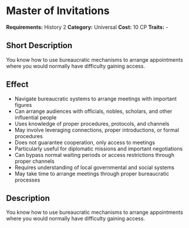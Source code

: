 # Master of Invitations

**Requirements:** History 2
**Category:** Universal
**Cost:** 10 CP
**Traits:** -


## Short Description
You know how to use bureaucratic mechanisms to arrange appointments where you would normally have difficulty gaining access.

## Effect
- Navigate bureaucratic systems to arrange meetings with important figures
- Can arrange audiences with officials, nobles, scholars, and other influential people
- Uses knowledge of proper procedures, protocols, and channels
- May involve leveraging connections, proper introductions, or formal procedures
- Does not guarantee cooperation, only access to meetings
- Particularly useful for diplomatic missions and important negotiations
- Can bypass normal waiting periods or access restrictions through proper channels
- Requires understanding of local governmental and social systems
- May take time to arrange meetings through proper bureaucratic processes

## Description
You know how to use bureaucratic mechanisms to arrange appointments where you would normally have difficulty gaining access.